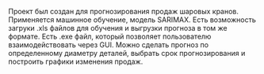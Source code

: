 Проект был создан для прогнозирования продаж шаровых кранов. Применяется машинное обучение, модель SARIMAX. Есть возможность загруки .xls файлов для обучения и выгрузки прогноза в том же формате.
Есть .exe файл, который позволяет пользователю взаимодействовать через GUI. Можно сделать прогноз по определенному диаметру деталей, выбрать срок прогнозирования и построить графики изменения продаж.
